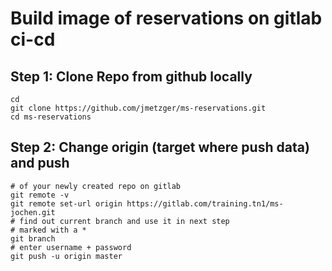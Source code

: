 # Build image of reservations on gitlab ci-cd 

## Step 1: Clone Repo from github locally

```
cd
git clone https://github.com/jmetzger/ms-reservations.git
cd ms-reservations
```

## Step 2: Change origin (target where push data) and push 

```
# of your newly created repo on gitlab 
git remote -v
git remote set-url origin https://gitlab.com/training.tn1/ms-jochen.git
# find out current branch and use it in next step
# marked with a *
git branch
# enter username + password 
git push -u origin master 
```

